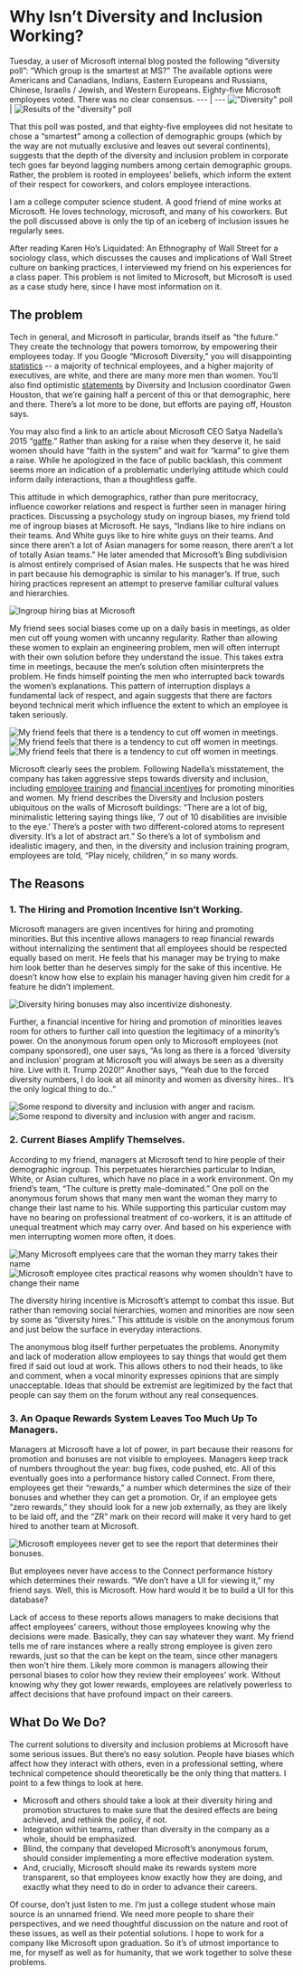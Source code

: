 # Why Isn’t Diversity and Inclusion Working? #

Tuesday, a user of Microsoft internal blog posted the following “diversity poll”: “Which group is the smartest at MS?” The available options were Americans and Canadians, Indians, Eastern Europeans and Russians, Chinese, Israelis / Jewish, and Western Europeans. Eighty-five Microsoft employees voted. There was no clear consensus.
--- | ---
!["Diversity" poll][diversity poll question] | ![Results of the "diversity" poll][diversity poll results]

That this poll was posted, and that eighty-five employees did not hesitate to chose a “smartest” among a collection of demographic groups (which by the way are not mutually exclusive and leaves out several continents), suggests that the depth of the diversity and inclusion problem in corporate tech goes far beyond lagging numbers among certain demographic groups. Rather, the problem is rooted in employees’ beliefs, which inform the extent of their respect for coworkers, and colors employee interactions.

I am a college computer science student. A good friend of mine works at Microsoft. He loves technology, microsoft, and many of his coworkers. But the poll discussed above is only the tip of an iceberg of inclusion issues he regularly sees.

After reading Karen Ho’s Liquidated: An Ethnography of Wall Street for a sociology class, which discusses the causes and implications of Wall Street culture on banking practices, I interviewed my friend on his experiences for a class paper. This problem is not limited to Microsoft, but Microsoft is used as a case study here, since I have most information on it.

## The problem ##
Tech in general, and Microsoft in particular, brands itself as “the future.” They create the technology that powers tomorrow, by empowering their employees today. If you Google “Microsoft Diversity,” you will disappointing [statistics] -- a majority of technical employees, and a higher majority of executives, are white, and there are many more men than women. You’ll also find optimistic [statements] by Diversity and Inclusion coordinator Gwen Houston, that we’re gaining half a percent of this or that demographic, here and there. There’s a lot more to be done, but efforts are paying off, Houston says. 

You may also find a link to an article about Microsoft CEO Satya Nadella’s 2015 “[gaffe].” Rather than asking for a raise when they deserve it, he said women should have “faith in the system” and wait for “karma” to give them a raise. While he apologized in the face of public backlash, this comment seems more an indication of a problematic underlying attitude which could inform daily interactions, than a thoughtless gaffe.

This attitude in which demographics, rather than pure meritocracy, influence coworker relations and respect is further seen in manager hiring practices. Discussing a psychology study on ingroup biases, my friend told me of ingroup biases at Microsoft. He says, “Indians like to hire indians on their teams. And White guys like to hire white guys on their teams. And since there aren’t a lot of Asian managers for some reason, there aren’t a lot of totally Asian teams.” He later amended that Microsoft’s Bing subdivision is almost entirely comprised of Asian males. He suspects that he was hired in part because his demographic is similar to his manager’s.  If true, such hiring practices represent an attempt to preserve familiar cultural values and hierarchies. 

![Ingroup hiring bias at Microsoft][ingroup hiring]

My friend sees social biases come up on a daily basis in meetings, as older men cut off young women with uncanny regularity. Rather than allowing these women to explain an engineering problem, men will often interrupt with their own solution before they understand the issue. This takes extra time in meetings, because the men’s solution often misinterprets the problem. He finds himself pointing the men who interrupted back towards the women’s explanations. This pattern of interruption displays a fundamental lack of respect, and again suggests that there are factors beyond technical merit which influence the extent to which an employee is taken seriously.

![My friend feels that there is a tendency to cut off women in meetings.][cutting off women 1]
![My friend feels that there is a tendency to cut off women in meetings.][cutting off women 2]
![My friend feels that there is a tendency to cut off women in meetings.][cutting off women 3]

Microsoft clearly sees the problem. Following Nadella’s misstatement, the company has taken aggressive steps towards diversity and inclusion, including [employee training] and [financial incentives] for promoting minorities and women. My friend describes the Diversity and Inclusion posters ubiquitous on the walls of Microsoft buildings: “There are a lot of big, minimalistic lettering saying things like, ‘7 out of 10 disabilities are invisible to the eye.’ There’s a poster with two different-colored atoms to represent diversity. It’s a lot of abstract art.” So there’s a lot of symbolism and idealistic imagery, and then, in the diversity and inclusion training program, employees are told, “Play nicely, children,” in so many words.

## The Reasons 
### 1. The Hiring and Promotion Incentive Isn’t Working. ###
Microsoft managers are given incentives for hiring and promoting minorities. But this incentive allows managers to reap financial rewards without internalizing the sentiment that all employees should be respected equally based on merit. He feels that his manager may be trying to make him look better than he deserves simply for the sake of this incentive. He doesn’t know how else to explain his manager having given him credit for a feature he didn’t implement.

![Diversity hiring bonuses may also incentivize dishonesty.][undeserved credit]

Further, a financial incentive for hiring and promotion of minorities leaves room for others to further call into question the legitimacy of a minority’s power. On the anonymous forum open only to Microsoft employees (not company sponsored), one user says, “As long as there is a forced ‘diversity and inclusion’ program at Microsoft you will always be seen as a diversity hire. Live with it. Trump 2020!” Another says, “Yeah due to the forced diversity numbers, I do look at all minority and women as diversity hires.. It’s the only logical thing to do..”

![Some respond to diversity and inclusion with anger and racism.]["forced" diversity and inclusion 1] ![Some respond to diversity and inclusion with anger and racism.]["forced" diversity and inclusion 2]

### 2. Current Biases Amplify Themselves. ###
According to my friend, managers at Microsoft tend to hire people of their demographic ingroup. This perpetuates hierarchies particular to Indian, White, or Asian cultures, which have no place in a work environment. On my friend’s team, “The culture is pretty male-dominated.” One poll on the anonymous forum shows that many men want the woman they marry to change their last name to his. While supporting this particular custom may have no bearing on professional treatment of co-workers, it is an attitude of unequal treatment which may carry over. And based on his experience with men interrupting women more often, it does.

![Many Microsoft emplyees care that the woman they marry takes their name][women name change question] ![Microsoft employee cites practical reasons why women shouldn't have to change their name][women name change response]

The diversity hiring incentive is Microsoft’s attempt to combat this issue. But rather than removing social hierarchies, women and minorities are now seen by some as “diversity hires.” This attitude is visible on the anonymous forum and just below the surface in everyday interactions.

The anonymous blog itself further perpetuates the problems. Anonymity and lack of moderation allow employees to say things that would get them fired if said out loud at work. This allows others to nod their heads, to like and comment, when a vocal minority expresses opinions that are simply unacceptable. Ideas that should be extremist are legitimized by the fact that people can say them on the forum without any real consequences.

### 3. An Opaque Rewards System Leaves Too Much Up To Managers. ###
Managers at Microsoft have a lot of power, in part because their reasons for promotion and bonuses are not visible to employees. Managers keep track of numbers throughout the year: bug fixes, code pushed, etc. All of this eventually goes into a performance history called Connect. From there, employees get their “rewards,” a number  which determines the size of their bonuses and whether they can get a promotion. Or, if an employee gets “zero rewards,” they should look for a new job externally, as they are likely to be laid off, and the “ZR” mark on their record will make it very hard to get hired to another team at Microsoft.	

![Microsoft employees never get to see the report that determines their bonuses.][opaque employee reviews]

But employees never have access to the Connect performance history which determines their rewards. “We don’t have a UI for viewing it,” my friend says. Well, this is Microsoft. How hard would it be to build a UI for this database?

Lack of access to these reports allows managers to make decisions that affect employees’ careers, without those employees knowing why the decisions were made. Basically, they can say whatever they want. My friend tells me of rare instances where a really strong employee is given zero rewards, just so that the can be kept on the team, since other managers then won’t hire them. Likely more common is managers allowing their personal biases to color how they review their employees’ work. Without knowing why they got lower rewards, employees are relatively powerless to affect decisions that have profound impact on their careers.

## What Do We Do? ##
The current solutions to diversity and inclusion problems at Microsoft have some serious issues. But there’s no easy solution. People have biases which affect how they interact with others, even in a professional setting, where technical competence should theoretically be the only thing that matters. I point to a few things to look at here. 

- Microsoft and others should take a look at their diversity hiring and promotion structures to make sure that the desired effects are being achieved, and rethink the policy, if not. 
- Integration within teams, rather than diversity in the company as a whole, should be emphasized.
- Blind, the company that developed Microsoft’s anonymous forum, should consider implementing a more effective moderation system. 
- And, crucially, Microsoft should make its rewards system more transparent, so that employees know exactly how they are doing, and exactly what they need to do in order to advance their careers. 

Of course, don’t just listen to me. I’m just a college student whose main source is an unnamed friend. We need more people to share their perspectives, and we need thoughtful discussion on the nature and root of these issues, as well as their potential solutions. I hope to work for a company like Microsoft upon graduation. So it’s of utmost importance to me, for myself as well as for humanity, that we work together to solve these problems.

[statistics]: https://www.microsoft.com/en-us/diversity/inside-microsoft/default.aspx#epgDivFocusArea
[statements]: https://blogs.microsoft.com/blog/2015/11/23/global-diversity-inclusion-update-sharing-our-latest-workforce-numbers/
[gaffe]: http://www.techtimes.com/articles/17610/20141010/women-should-trust-karma-for-pay-raise-microsoft-ceo-satya-nadella-apologizes-for-gaffe.htm
[employee training]: https://www.microsoft.com/en-us/diversity/training/default.aspx
[financial incentives]: http://fortune.com/2016/11/18/microsoft-diversity-women/

[cutting off women 1]: https://github.com/newmanlucy/random/blob/master/tech_equality/images/cutting_off_women_1.png
[cutting off women 2]: https://github.com/newmanlucy/random/blob/master/tech_equality/images/cutting_off_women_2.png
[cutting off women 3]: https://github.com/newmanlucy/random/blob/master/tech_equality/images/cutting_off_women_3.png
[diversity poll question]: https://github.com/newmanlucy/random/blob/master/tech_equality/images/diversity_poll_question.png
[diversity poll results]: https://github.com/newmanlucy/random/blob/master/tech_equality/images/diversity_poll_results.png
["forced" diversity and inclusion 1]: https://github.com/newmanlucy/random/blob/master/tech_equality/images/forced_diversity_and_inclusion_1.png
["forced" diversity and inclusion 2]: https://github.com/newmanlucy/random/blob/master/tech_equality/images/forced_diversity_and_inclusion_2.png
[ingroup hiring]: https://github.com/newmanlucy/random/blob/master/tech_equality/images/ingroup_hiring.png
[opaque employee reviews]: https://github.com/newmanlucy/random/blob/master/tech_equality/images/opaque_employee_reviews.png
[undeserved credit]: https://github.com/newmanlucy/random/blob/master/tech_equality/images/undeserved_credit.png
[women name change question]: https://github.com/newmanlucy/random/blob/master/tech_equality/images/women_name_change_question.png
[women name change response]: https://github.com/newmanlucy/random/blob/master/tech_equality/images/women_name_change_response.png

